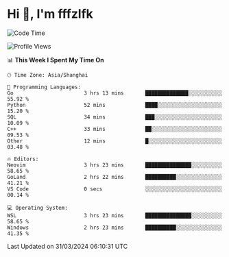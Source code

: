 # Hi 👋, I'm fffzlfk

<!--START_SECTION:waka-->
![Code Time](http://img.shields.io/badge/Code%20Time-685%20hrs%2058%20mins-blue)

![Profile Views](http://img.shields.io/badge/Profile%20Views-1-blue)

📊 **This Week I Spent My Time On** 

```text
🕑︎ Time Zone: Asia/Shanghai

💬 Programming Languages: 
Go                       3 hrs 13 mins       ██████████████░░░░░░░░░░░   55.92 % 
Python                   52 mins             ████░░░░░░░░░░░░░░░░░░░░░   15.20 % 
SQL                      34 mins             ███░░░░░░░░░░░░░░░░░░░░░░   10.09 % 
C++                      33 mins             ██░░░░░░░░░░░░░░░░░░░░░░░   09.53 % 
Other                    12 mins             █░░░░░░░░░░░░░░░░░░░░░░░░   03.48 % 

🔥 Editors: 
Neovim                   3 hrs 23 mins       ███████████████░░░░░░░░░░   58.65 % 
GoLand                   2 hrs 22 mins       ██████████░░░░░░░░░░░░░░░   41.21 % 
VS Code                  0 secs              ░░░░░░░░░░░░░░░░░░░░░░░░░   00.14 % 

💻 Operating System: 
WSL                      3 hrs 23 mins       ███████████████░░░░░░░░░░   58.65 % 
Windows                  2 hrs 23 mins       ██████████░░░░░░░░░░░░░░░   41.35 % 
```


 Last Updated on 31/03/2024 06:10:31 UTC
<!--END_SECTION:waka-->
